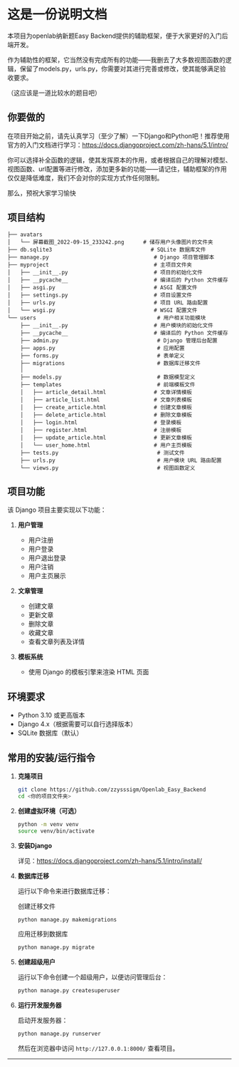 # 这是一份说明文档

本项目为openlab纳新题Easy Backend提供的辅助框架，便于大家更好的入门后端开发。

作为辅助性的框架，它当然没有完成所有的功能——我删去了大多数视图函数的逻辑，保留了models.py，urls.py，你需要对其进行完善或修改，使其能够满足验收要求。

（这应该是一道比较水的题目吧）

## 你要做的

在项目开始之前，请先认真学习（至少了解）一下Django和Python吧！推荐使用官方的入门文档进行学习：https://docs.djangoproject.com/zh-hans/5.1/intro/

你可以选择补全函数的逻辑，使其发挥原本的作用，或者根据自己的理解对模型、视图函数、url配置等进行修改，添加更多新的功能——请记住，辅助框架的作用仅仅是降低难度，我们不会对你的实现方式作任何限制。

那么，预祝大家学习愉快

## 项目结构

```
├── avatars
│   └── 屏幕截图_2022-09-15_233242.png      # 储存用户头像图片的文件夹
├── db.sqlite3                               # SQLite 数据库文件
├── manage.py                                 # Django 项目管理脚本
├── myproject                                 # 主项目文件夹
│   ├── __init__.py                           # 项目的初始化文件
│   ├── __pycache__                           # 编译后的 Python 文件缓存 
│   ├── asgi.py                               # ASGI 配置文件
│   ├── settings.py                           # 项目设置文件
│   ├── urls.py                               # 项目 URL 路由配置
│   └── wsgi.py                               # WSGI 配置文件
└── users                                      # 用户相关功能模块
    ├── __init__.py                           # 用户模块的初始化文件
    ├── __pycache__                           # 编译后的 Python 文件缓存
    ├── admin.py                               # Django 管理后台配置
    ├── apps.py                                # 应用配置
    ├── forms.py                               # 表单定义
    ├── migrations                             # 数据库迁移文件
    │                     
    ├── models.py                              # 数据模型定义
    ├── templates                              # 前端模板文件
    │   ├── article_detail.html               # 文章详情模板
    │   ├── article_list.html                 # 文章列表模板
    │   ├── create_article.html               # 创建文章模板
    │   ├── delete_article.html               # 删除文章模板
    │   ├── login.html                        # 登录模板
    │   ├── register.html                     # 注册模板
    │   ├── update_article.html               # 更新文章模板
    │   └── user_home.html                    # 用户主页模板
    ├── tests.py                               # 测试文件
    ├── urls.py                                # 用户模块 URL 路由配置
    └── views.py                               # 视图函数定义
```

## 项目功能

该 Django 项目主要实现以下功能：

1. **用户管理**
   - 用户注册
   - 用户登录
   - 用户退出登录
   - 用户注销
   - 用户主页展示

2. **文章管理**
   - 创建文章
   - 更新文章
   - 删除文章
   - 收藏文章
   - 查看文章列表及详情
    

3. **模板系统**
   - 使用 Django 的模板引擎来渲染 HTML 页面

## 环境要求

- Python 3.10 或更高版本
- Django 4.x（根据需要可以自行选择版本）
- SQLite 数据库（默认）

## 常用的安装/运行指令

1. **克隆项目**

   ```bash
   git clone https://github.com/zzysssigm/Openlab_Easy_Backend
   cd <你的项目文件夹>
   ```

2. **创建虚拟环境（可选）**

   ```bash
   python -m venv venv
   source venv/bin/activate
   ```

3. **安装Django**

   详见：https://docs.djangoproject.com/zh-hans/5.1/intro/install/

4. **数据库迁移**

   运行以下命令来进行数据库迁移：
   
   创建迁移文件
   ```bash
   python manage.py makemigrations
   ```
   应用迁移到数据库
   ```bash
   python manage.py migrate
   ```

6. **创建超级用户**

   运行以下命令创建一个超级用户，以便访问管理后台：

   ```bash
   python manage.py createsuperuser
   ```

7. **运行开发服务器**

   启动开发服务器：

   ```bash
   python manage.py runserver
   ```

   然后在浏览器中访问 `http://127.0.0.1:8000/` 查看项目。

---

